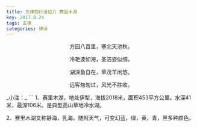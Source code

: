 ```yaml
---
title: 五律西行漫记八 赛里木湖
key: 2017.8.24
tags: 五律
categories: 律诗
---
```


<p align="center">方园八百里，塞北天池秋。
</p>
<p align="center">冷艳波如海，圣洁姿似绸。
</p>
<p align="center">湖深鱼自在，草茂羊闲悠。
</p>
<p align="center">远客匆匆过，风光不胜收。
</p>
_小注：_
```
1、赛里木湖，地处伊犁，海拔2018米，面积453平方公里。水深41米，最深106米。是典型高山草地冷水湖。

2、赛里木湖又称静海，乳海。随附天气，可变幻蓝，绿，黄，青，黑多种颜色。

```